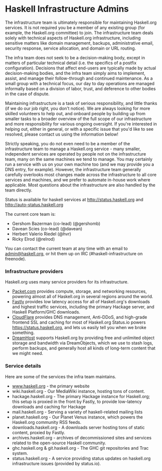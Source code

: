 # Haskell Infrastructure Admins

The infrastructure team is ultimately responsible for maintaining Haskell.org services. It is not required you be a member of any existing group (for example, the Haskell.org committee) to join. The infrastructure team deals solely with technical aspects of Haskell.org infrastructure, including sensitive matters like domain management, backups, administrative email, security response, service allocation, and domain or URL routing. 

The infra team does not seek to be a decision-making body, except in matters of particular technical detail (i.e. the specifics of a postfix configuration). Decisions that affect end-users are typically made by actual decision-making bodies, and the infra team simply aims to implement, assist, and manage their follow-through and continued maintenance. As a small group with a technical focus, our day to day operations are managed informally based on a division of labor, trust, and deference to other bodies in the case of dispute.

Maintaining infrastructure is a task of serious responsibility, and little thanks (if we do our job right, you don't notice). We are always looking for more skilled volunteers to help out, and onboard people by building up from smaller tasks to a broader overview of the full scope of our infrastructure and more responsibility for various ongoing oversight. If you're interested in helping out, either in general, or with a specific issue that you'd like to see resolved, please contact us using the information below!

Strictly speaking, you do not even need to be a member of the infrastructure team to manage a Haskell.org service - many smaller, independent services are operated by people not on the infrastructure team, many on the same machines we tend to manage. You may certainly run a service with us on your own machine too (and we may provide you a DNS entry, for example). However, the infrastructure team generally carefully overlooks most changes made across the infrastructure to all core services and machines, and we prefer to automate in-house work where applicable. Most questions about the infrastructure are also handled by the team directly.

Status is available for haskell services at http://status.haskell.org and http://auto-status.haskell.org

The current core team is:

*  Gershom Bazerman (co-lead) (@gershomb)
*  Davean Scies (co-lead) (@davean)
*  Herbert Valerio Riedel (@hvr)
*  Ricky Elrod (@relrod)

You can contact the current team at any time with an email to admin@haskell.org, or hit them up on IRC (#haskell-infrastructure on freenode).

### Infrastructure providers
Haskell.org uses many service providers for its infrastructure.

* [Packet.com](https://www.packet.com/) provides compute, storage, and networking resources, powering almost all of Haskell.org in several regions around the world. 
* [Fastly](https://www.fastly.com/) provides low latency access for all of Haskell.org's downloads and highest traffic services, including the primary Hackage server, and Haskell Platform/GHC downloads.
* [CloudFlare](https://www.cloudflare.com/) provides DNS management, Anti-DDoS, and high-grade frontend SSL and caching for most of Haskell.org
Status.io powers https://status.haskell.org, and lets us easily tell you when we broke something.
* [DreamHost](https://www.dreamhost.com/) supports Haskell.org by providing free and unlimited object storage and bandwidth via DreamObjects, which we use to stash logs, perform backups, and generally host all kinds of long-term content that we might need.

### Service details

Here are some of the services the infra team maintains.

* www.haskell.org - the primary website
* wiki.haskell.org - Our MediaWiki instance, hosting tons of content.
* hackage.haskell.org - The primary Hackage instance for Haskell.org; this setup is proxied in the front by Fastly, to provide low-latency downloads and caching for Hackage
* mail.haskell.org - Serving a variety of haskell-related mailing lists
* planet.haskell.org - Our Planet Venus instance, which powers the Haskell.org community RSS feeds.
* downloads.haskell.org - A downloads server hosting tons of static content, proxied by Fastly.
* archives.haskell.org - archives of decommissioned sites and services related to the open-source Haskell community.
* ghc.haskell.org & git.haskell.org - The GHC git repositories and Trac system.
* status.haskell.org - A service providing status updates on haskell.org infrastructure issues (provided by status.io).
